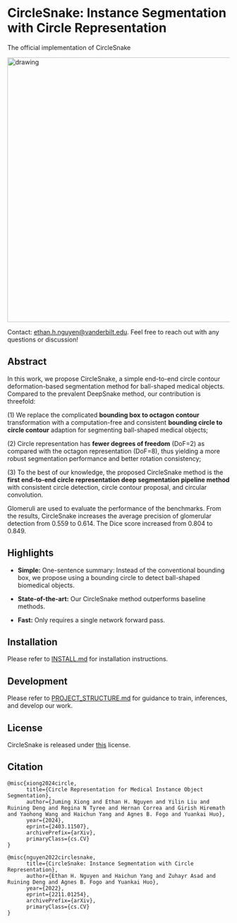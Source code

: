 # CircleSnake: Instance Segmentation with Circle Representation
The official implementation of CircleSnake

[//]: # (![]&#40;docs/fig1.png&#41;)
<img src="docs/fig1.png" alt="drawing" width="600"/>

Contact: [ethan.h.nguyen@vanderbilt.edu](mailto:ethan.h.nguyen@vanderbilt.edu). Feel free to reach out with any questions or discussion!  

## Abstract
In this work, we propose CircleSnake, a simple end-to-end circle contour deformation-based segmentation method for ball-shaped medical objects. Compared to the prevalent DeepSnake method, our contribution is threefold: 

(1) We replace the complicated **bounding box to octagon contour** transformation with a computation-free and consistent **bounding circle to circle contour** adaption for segmenting ball-shaped medical objects; 

(2) Circle representation has **fewer degrees of freedom** (DoF=2) as compared with the octagon representation (DoF=8), thus yielding a more robust segmentation performance and better rotation consistency; 

(3) To the best of our knowledge, the proposed CircleSnake method is the **first end-to-end circle representation deep segmentation pipeline method** with consistent circle detection, circle contour proposal, and circular convolution. 

Glomeruli are used to evaluate the performance of the benchmarks. From the results, CircleSnake increases the average precision of glomerular detection from 0.559 to 0.614. The Dice score increased from 0.804 to 0.849.

## Highlights 

- **Simple:** One-sentence summary: Instead of the conventional bounding box, we propose using a bounding circle to detect ball-shaped biomedical objects.

- **State-of-the-art:** Our CircleSnake method outperforms baseline methods.

- **Fast:** Only requires a single network forward pass.

## Installation

Please refer to [INSTALL.md](docs/INSTALL.md) for installation instructions.

## Development

Please refer to [PROJECT_STRUCTURE.md](docs/PROJECT_STRUCTURE.md) for guidance to train, inferences, and develop our work.

## License

CircleSnake is released under [this](LICENSE) license.

## Citation
~~~
@misc{xiong2024circle,
      title={Circle Representation for Medical Instance Object Segmentation}, 
      author={Juming Xiong and Ethan H. Nguyen and Yilin Liu and Ruining Deng and Regina N Tyree and Hernan Correa and Girish Hiremath and Yaohong Wang and Haichun Yang and Agnes B. Fogo and Yuankai Huo},
      year={2024},
      eprint={2403.11507},
      archivePrefix={arXiv},
      primaryClass={cs.CV}
}

@misc{nguyen2022circlesnake,
      title={CircleSnake: Instance Segmentation with Circle Representation}, 
      author={Ethan H. Nguyen and Haichun Yang and Zuhayr Asad and Ruining Deng and Agnes B. Fogo and Yuankai Huo},
      year={2022},
      eprint={2211.01254},
      archivePrefix={arXiv},
      primaryClass={cs.CV}
}
~~~
